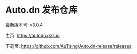 # Auto.dn 发布仓库

最新版本号: v3.0.4

主页: https://autodn.qzz.io

下载页: https://github.com/AuTsing/Auto.dn-release/releases
